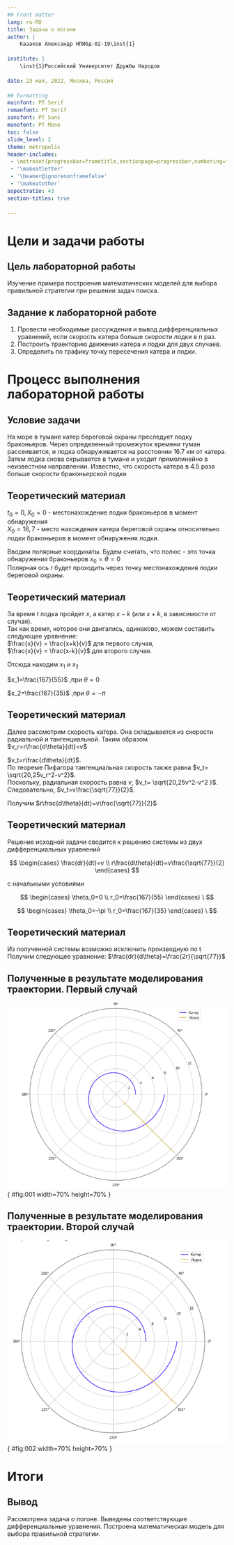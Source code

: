 ```yaml
---
## Front matter
lang: ru-RU
title: Задача о погоне
author: |
	Казаков Александр НПИбд-02-19\inst{1}

institute: |
	\inst{1}Российский Университет Дружбы Народов

date: 23 мая, 2022, Москва, Россия

## Formatting
mainfont: PT Serif
romanfont: PT Serif
sansfont: PT Sans
monofont: PT Mono
toc: false
slide_level: 2
theme: metropolis
header-includes: 
 - \metroset{progressbar=frametitle,sectionpage=progressbar,numbering=fraction}
 - '\makeatletter'
 - '\beamer@ignorenonframefalse'
 - '\makeatother'
aspectratio: 43
section-titles: true

---
```


# Цели и задачи работы

## Цель лабораторной работы

Изучение примера построения математических моделей для выбора правильной стратегии при решении задач поиска. 

## Задание к лабораторной работе

1. Провести необходимые рассуждения и вывод дифференциальных уравнений, если скорость катера больше скорости лодки в n раз.
2. Построить траекторию движения катера и лодки для двух случаев. 
3. Определить по графику точку пересечения катера и лодки.

# Процесс выполнения лабораторной работы

## Условие задачи

На море в тумане катер береговой охраны преследует лодку браконьеров.
Через определенный промежуток времени туман рассеивается, и лодка обнаруживается на расстоянии 16.7 км от катера. 
Затем лодка снова скрывается в тумане и уходит прямолинейно в неизвестном направлении. 
Известно, что скорость катера в 4.5 раза больше скорости браконьерской лодки

## Теоретический материал 

$t_0=0, X_0=0$  - местонахождение лодки браконьеров в момент обнаружения  
$X_0=16,7$   - место нахождения катера береговой охраны относительно лодки браконьеров в момент обнаружения лодки.  

Вводим полярные координаты. Будем считать, что полюс - это точка обнаружения браконьеров $x_0=\theta=0$  
Полярная ось r будет проходить через точку местонахождения лодки береговой охраны.  

## Теоретический материал 

За время $t$ лодка пройдет $x$, а катер $x-k$ (или $x+k$, в зависимости от случая).  
Так как время, которое они двигались, одинаково, можем составить следующее уравнение:  
$\frac{x}{v} = \frac{x+k}{v}$ для первого случая,     
$\frac{x}{v} =  \frac{x-k}{v}$ для второго случая.  

Отсюда находим $x_1$ и $x_2$  

$x_1=\frac{167}{55}$ ,при $\theta=0$  

$x_2=\frac{167}{35}$ ,при $\theta=-\pi$  

## Теоретический материал 

Далее рассмотрим скорость катера. Она складывается из скорости радиальной и тангенциальной. Таким образом  
$v_r=r\frac{d\theta}{dt}=v$

$v_t=r\frac{d\theta}{dt}$.  
По теореме Пифагора тангенциальная скорость также равна $v_t= \sqrt{20,25v_r^2-v^2}$.   
Поскольку, радиальная скорость равна $v$,  $v_t= \sqrt{20,25v^2-v^2 }$.  
Следовательно, $v_t=v\frac{\sqrt{77}}{2}$.  

Получим $r\frac{d\theta}{dt}=v\frac{\sqrt{77}}{2}$

## Теоретический материал 

Решение исходной задачи сводится к решению системы из двух дифференциальных уравнений 

$$
 \begin{cases}
   \frac{dr}{dt}=v
	\\   
	r\frac{d\theta}{dt}=v\frac{\sqrt{77}}{2}
 \end{cases}
$$  

с начальными условиями

$$
 \begin{cases}
   \theta_0=0
   \\
	r_0=\frac{167}{55}
 \end{cases}
\
$$

$$
 \begin{cases}
   \theta_0=-\pi
   \\
	r_0=\frac{167}{35}
 \end{cases}
\
$$

## Теоретический материал 

Из полученной системы возможно исключить производную по t  
Получим следующее уравнение: $\frac{dr}{d\theta}=\frac{2r}{\sqrt{77}}$

## Полученные в результате моделирования траектории. Первый случай

![Траектории движения для первого случая](image/01.png){ #fig:001 width=70% height=70% }

## Полученные в результате моделирования траектории. Второй случай

![траектории движения для второго случая](image/02.png){ #fig:002 width=70% height=70% }

# Итоги

## Вывод

Рассмотрена задача о погоне. Выведены соответствующие дифференциальные уравнения. Построена математическая модель для выбора правильной стратегии.

